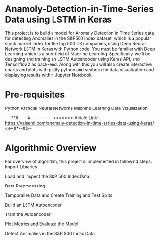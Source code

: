 # Anamoly-Detection-in-Time-Series Data using LSTM in Keras

This project is to build a model for Anomaly Detection in Time Series data for detecting Anomalies in the S&P500 index dataset, which is a popular stock market index for the top 500 US companies, using Deep Neural Network LSTM in Keras with Python code. 
You must be familiar with Deep Learning which is a sub-field of Machine Learning. Specifically, we’ll be designing and training an LSTM Autoencoder using Keras API, and Tensorflow2 as back-end. 
Along with this you will also create interactive charts and plots with plotly python and seaborn for data visualization and displaying results within Jupyter Notebook.

# Pre-requisites
 Python
 Artificial Neural Networks
 Machine Learning
 Data Visualization
 
*---**#-----*#---------->>>>>>> Article Link : https://valueml.com/anomaly-detection-in-time-series-data-using-keras/  <<--#*--#$--

# Algorithmic Overview
For overview of algorithm, this project si implemented in followind steps:
Import Libraries

Load and Inspect the S&P 500 Index Data

Data Preprocessing

Temporalize Data and Create Training and Test Splits

Build an LSTM Autoencoder

Train the Autoencoder

Plot Metrics and Evaluate the Model

Detect Anomalies in the S&P 500 Index Data
